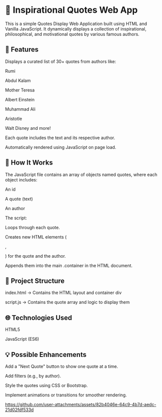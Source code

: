 # 💬 Inspirational Quotes Web App
This is a simple Quotes Display Web Application built using HTML and Vanilla JavaScript. It dynamically displays a collection of inspirational, philosophical, and motivational quotes by various famous authors.

## 🚀 Features
Displays a curated list of 30+ quotes from authors like:

Rumi

Abdul Kalam

Mother Teresa

Albert Einstein

Muhammad Ali

Aristotle

Walt Disney and more!

Each quote includes the text and its respective author.

Automatically rendered using JavaScript on page load.

## 🧠 How It Works
The JavaScript file contains an array of objects named quotes, where each object includes:

An id

A quote (text)

An author

The script:

Loops through each quote.

Creates new HTML elements (<div>, <p>) for the quote and the author.

Appends them into the main .container in the HTML document.

## 📁 Project Structure

index.html       → Contains the HTML layout and container div

script.js        → Contains the quote array and logic to display them

## 🌐 Technologies Used
HTML5

JavaScript (ES6)

## 💡 Possible Enhancements
Add a "Next Quote" button to show one quote at a time.

Add filters (e.g., by author).

Style the quotes using CSS or Bootstrap.

Implement animations or transitions for smoother rendering.


https://github.com/user-attachments/assets/82b4046e-64c9-4b7d-aedc-21d02fdf533d



